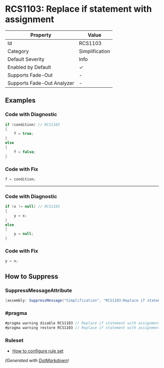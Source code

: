 # RCS1103: Replace if statement with assignment

| Property                    | Value          |
| --------------------------- | -------------- |
| Id                          | RCS1103        |
| Category                    | Simplification |
| Default Severity            | Info           |
| Enabled by Default          | &#x2713;       |
| Supports Fade\-Out          | \-             |
| Supports Fade\-Out Analyzer | \-             |

## Examples

### Code with Diagnostic

```csharp
if (condition) // RCS1103
{
    f = true;
}
else
{
    f = false;
}
```

### Code with Fix

```csharp
f = condition;
```

- - -

### Code with Diagnostic

```csharp
if (x != null) // RCS1103
{
    y = x;
}
else
{
    y = null;
}
```

### Code with Fix

```csharp
y = x;
```

## How to Suppress

### SuppressMessageAttribute

```csharp
[assembly: SuppressMessage("Simplification", "RCS1103:Replace if statement with assignment.", Justification = "<Pending>")]
```

### \#pragma

```csharp
#pragma warning disable RCS1103 // Replace if statement with assignment.
#pragma warning restore RCS1103 // Replace if statement with assignment.
```

### Ruleset

* [How to configure rule set](../HowToConfigureAnalyzers.md)

*\(Generated with [DotMarkdown](http://github.com/JosefPihrt/DotMarkdown)\)*